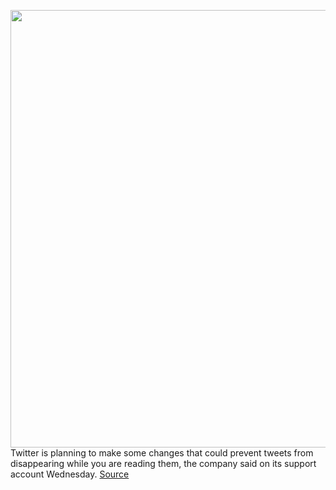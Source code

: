 <img src='https://cdn.vox-cdn.com/thumbor/DJjgV0K4sJGby7eQB2A-nwF58nM=/0x0:2040x1360/1200x800/filters:focal(857x517:1183x843)/cdn.vox-cdn.com/uploads/chorus_image/image/69895592/akrales_180620_1777_0266.0.jpg' width='700px' /><br/>
Twitter is planning to make some changes that could prevent tweets from disappearing while you are reading them, the company said on its support account Wednesday.
<a href='https://www.theverge.com/2021/9/22/22688697/twitter-fix-disappearing-tweets-issue'> Source <a/>